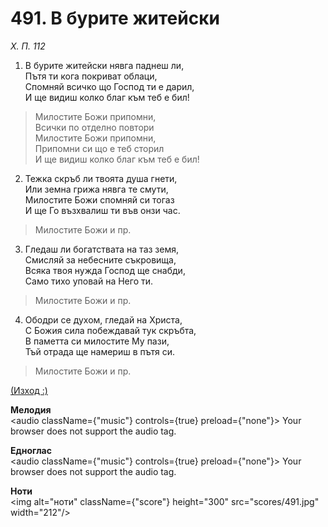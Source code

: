 # 491. В бурите житейски  

*Х. П. 112*  

1. В бурите житейски нявга паднеш ли,  
Пътя ти кога покриват облаци,  
Спомняй всичко що Господ ти е дарил,  
И ще видиш колко благ към теб е бил!  

> Милостите Божи припомни,  
> Всички по отделно повтори  
> Милостите Божи припомни,  
> Припомни си що е теб сторил  
> И ще видиш колко благ към теб е бил!  

2. Тежка скръб ли твоята душа гнети,  
Или земна грижа нявга те смути,  
Милостите Божи спомняй си тогаз  
И ще Го възхвалиш ти във онзи час.  

> Милостите Божи и пр.  

3. Гледаш ли богатствата на таз земя,  
Смисляй за небесните съкровища,  
Всяка твоя нужда Господ ще снабди,  
Само тихо уповай на Него ти.  

> Милостите Божи и пр.  

4. Ободри се духом, гледай на Христа,  
С Божия сила побеждавай тук скръбта,  
В паметта си милостите Му пази,  
Тъй отрада ще намериш в пътя си.  

> Милостите Божи и пр.  

[(Изход :)](http://biblia.bg/index.php?k=2&g=&s=)  

__Мелодия__  
<audio className={"music"} controls={true} preload={"none"}><source src="mp3/491.mp3" type="audio/mpeg"/>
Your browser does not support the audio tag.
</audio>  

__Едноглас__  
<audio className={"music"} controls={true} preload={"none"}><source src="transp/491.mp3" type="audio/mpeg"/>
Your browser does not support the audio tag.
</audio>  

__Ноти__  
<img alt="ноти" className={"score"} height="300" src="scores/491.jpg" width="212"/>
